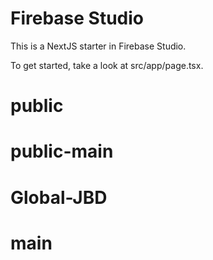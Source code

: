 # Firebase Studio

This is a NextJS starter in Firebase Studio.

To get started, take a look at src/app/page.tsx.
# public
# public-main
# Global-JBD
# main
